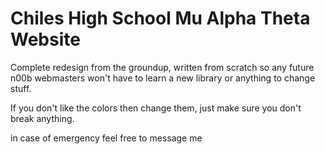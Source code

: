 # Chiles High School Mu Alpha Theta Website

Complete redesign from the groundup, written from scratch so any future n00b webmasters won't have to learn a new library or anything to change stuff.

If you don't like the colors then change them, just make sure you don't break anything.

in case of emergency feel free to message me
